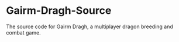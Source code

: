 # Gairm-Dragh-Source
The source code for Gairm Dragh, a multiplayer dragon breeding and combat game.
